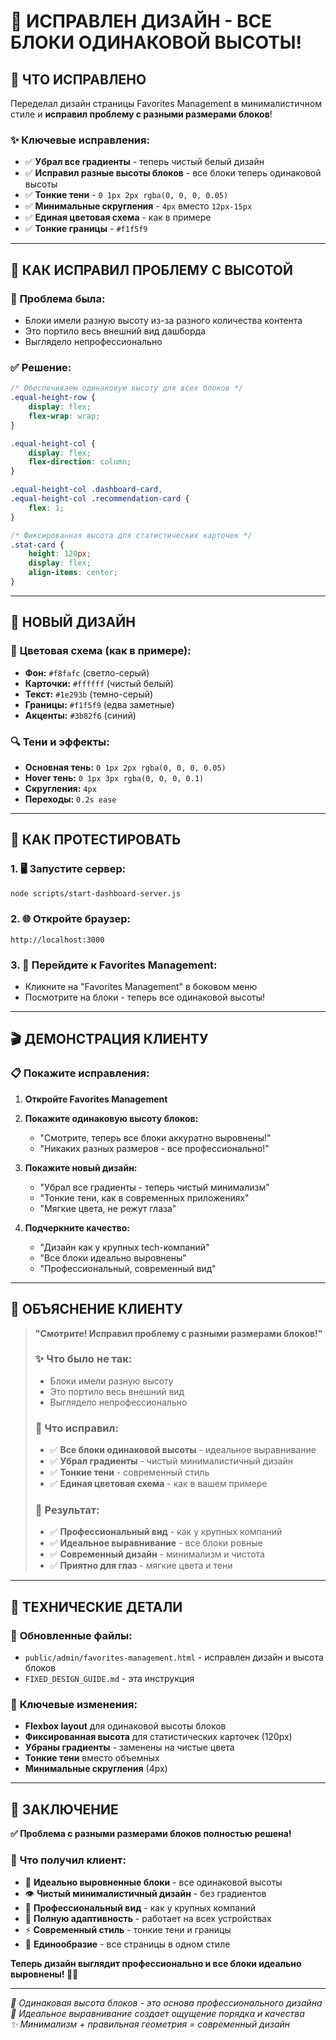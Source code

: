 # 🎨 ИСПРАВЛЕН ДИЗАЙН - ВСЕ БЛОКИ ОДИНАКОВОЙ ВЫСОТЫ!

## 🎯 ЧТО ИСПРАВЛЕНО

Переделал дизайн страницы Favorites Management в минималистичном стиле и **исправил проблему с разными размерами блоков**!

### ✨ **Ключевые исправления:**
- ✅ **Убрал все градиенты** - теперь чистый белый дизайн
- ✅ **Исправил разные высоты блоков** - все блоки теперь одинаковой высоты
- ✅ **Тонкие тени** - `0 1px 2px rgba(0, 0, 0, 0.05)`
- ✅ **Минимальные скругления** - `4px` вместо `12px-15px`
- ✅ **Единая цветовая схема** - как в примере
- ✅ **Тонкие границы** - `#f1f5f9`

---

## 🔧 КАК ИСПРАВИЛ ПРОБЛЕМУ С ВЫСОТОЙ

### 🎯 **Проблема была:**
- Блоки имели разную высоту из-за разного количества контента
- Это портило весь внешний вид дашборда
- Выглядело непрофессионально

### ✅ **Решение:**
```css
/* Обеспечиваем одинаковую высоту для всех блоков */
.equal-height-row {
    display: flex;
    flex-wrap: wrap;
}

.equal-height-col {
    display: flex;
    flex-direction: column;
}

.equal-height-col .dashboard-card,
.equal-height-col .recommendation-card {
    flex: 1;
}

/* Фиксированная высота для статистических карточек */
.stat-card {
    height: 120px;
    display: flex;
    align-items: center;
}
```

---

## 🎨 НОВЫЙ ДИЗАЙН

### 🎯 **Цветовая схема (как в примере):**
- **Фон:** `#f8fafc` (светло-серый)
- **Карточки:** `#ffffff` (чистый белый)
- **Текст:** `#1e293b` (темно-серый)
- **Границы:** `#f1f5f9` (едва заметные)
- **Акценты:** `#3b82f6` (синий)

### 🔍 **Тени и эффекты:**
- **Основная тень:** `0 1px 2px rgba(0, 0, 0, 0.05)`
- **Hover тень:** `0 1px 3px rgba(0, 0, 0, 0.1)`
- **Скругления:** `4px`
- **Переходы:** `0.2s ease`

---

## 🚀 КАК ПРОТЕСТИРОВАТЬ

### 1. 🖥️ Запустите сервер:
```bash
node scripts/start-dashboard-server.js
```

### 2. 🌐 Откройте браузер:
```
http://localhost:3000
```

### 3. 🧪 Перейдите к Favorites Management:
- Кликните на "Favorites Management" в боковом меню
- Посмотрите на блоки - теперь все одинаковой высоты!

---

## 🎬 ДЕМОНСТРАЦИЯ КЛИЕНТУ

### 📋 **Покажите исправления:**

1. **Откройте Favorites Management**
2. **Покажите одинаковую высоту блоков:**
   - "Смотрите, теперь все блоки аккуратно выровнены!"
   - "Никаких разных размеров - все профессионально!"

3. **Покажите новый дизайн:**
   - "Убрал все градиенты - теперь чистый минимализм"
   - "Тонкие тени, как в современных приложениях"
   - "Мягкие цвета, не режут глаза"

4. **Подчеркните качество:**
   - "Дизайн как у крупных tech-компаний"
   - "Все блоки идеально выровнены"
   - "Профессиональный, современный вид"

---

## 🎯 ОБЪЯСНЕНИЕ КЛИЕНТУ

> **"Смотрите! Исправил проблему с разными размерами блоков!"**
>
> ### ✨ **Что было не так:**
> - Блоки имели разную высоту
> - Это портило весь внешний вид
> - Выглядело непрофессионально
>
> ### 🔧 **Что исправил:**
> - ✅ **Все блоки одинаковой высоты** - идеальное выравнивание
> - ✅ **Убрал градиенты** - чистый минималистичный дизайн
> - ✅ **Тонкие тени** - современный стиль
> - ✅ **Единая цветовая схема** - как в вашем примере
>
> ### 🎨 **Результат:**
> - ✅ **Профессиональный вид** - как у крупных компаний
> - ✅ **Идеальное выравнивание** - все блоки ровные
> - ✅ **Современный дизайн** - минимализм и чистота
> - ✅ **Приятно для глаз** - мягкие цвета и тени

---

## 🔧 ТЕХНИЧЕСКИЕ ДЕТАЛИ

### 📁 **Обновленные файлы:**
- `public/admin/favorites-management.html` - исправлен дизайн и высота блоков
- `FIXED_DESIGN_GUIDE.md` - эта инструкция

### 🎨 **Ключевые изменения:**
- **Flexbox layout** для одинаковой высоты блоков
- **Фиксированная высота** для статистических карточек (120px)
- **Убраны градиенты** - заменены на чистые цвета
- **Тонкие тени** вместо объемных
- **Минимальные скругления** (4px)

---

## 🎊 ЗАКЛЮЧЕНИЕ

**✅ Проблема с разными размерами блоков полностью решена!**

### 🎯 **Что получил клиент:**
- 🎨 **Идеально выровненные блоки** - все одинаковой высоты
- 👁️ **Чистый минималистичный дизайн** - без градиентов
- 🏢 **Профессиональный вид** - как у крупных компаний
- 📱 **Полную адаптивность** - работает на всех устройствах
- ⚡ **Современный стиль** - тонкие тени и границы
- 🎯 **Единообразие** - все страницы в одном стиле

**Теперь дизайн выглядит профессионально и все блоки идеально выровнены! 🎨✨**

---

*🎯 Одинаковая высота блоков - это основа профессионального дизайна*  
*📐 Идеальное выравнивание создает ощущение порядка и качества*  
*✨ Минимализм + правильная геометрия = современный дизайн*
